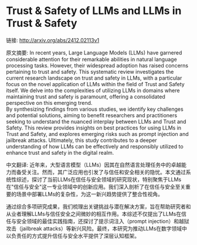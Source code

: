 # Trust & Safety of LLMs and LLMs in Trust & Safety

链接: http://arxiv.org/abs/2412.02113v1

原文摘要:
In recent years, Large Language Models (LLMs) have garnered considerable
attention for their remarkable abilities in natural language processing tasks.
However, their widespread adoption has raised concerns pertaining to trust and
safety. This systematic review investigates the current research landscape on
trust and safety in LLMs, with a particular focus on the novel application of
LLMs within the field of Trust and Safety itself. We delve into the
complexities of utilizing LLMs in domains where maintaining trust and safety is
paramount, offering a consolidated perspective on this emerging trend.\
  By synthesizing findings from various studies, we identify key challenges and
potential solutions, aiming to benefit researchers and practitioners seeking to
understand the nuanced interplay between LLMs and Trust and Safety.
  This review provides insights on best practices for using LLMs in Trust and
Safety, and explores emerging risks such as prompt injection and jailbreak
attacks. Ultimately, this study contributes to a deeper understanding of how
LLMs can be effectively and responsibly utilized to enhance trust and safety in
the digital realm.

中文翻译:
近年来，大型语言模型（LLMs）因其在自然语言处理任务中的卓越能力而备受关注。然而，其广泛应用也引发了与信任和安全相关的隐忧。本文通过系统性综述，探讨了当前LLMs在信任与安全领域的研究现状，特别聚焦于LLMs在"信任与安全"这一专业领域中的创新应用。我们深入剖析了在信任与安全至关重要的场景中部署LLMs的复杂性，为这一新兴趋势提供了整合性视角。

通过综合多项研究成果，我们梳理出关键挑战与潜在解决方案，旨在帮助研究者和从业者理解LLMs与信任安全之间微妙的相互作用。本综述不仅提出了LLMs在信任与安全领域的最佳实践指南，还探讨了提示词注入（prompt injection）和越狱攻击（jailbreak attacks）等新兴风险。最终，本研究为推动LLMs在数字领域中以负责任的方式提升信任与安全水平提供了深层认知框架。


